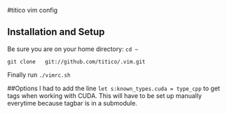 #titico vim config
## Installation and Setup

Be sure you are on your home directory: `cd ~`

`git clone   git://github.com/titico/.vim.git` 

Finally run `./vimrc.sh`


##Options
I had to add the line
`let s:known_types.cuda = type_cpp` to get tags when working with CUDA. This will
have to be set up manually everytime because tagbar is in a submodule.
